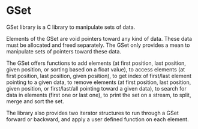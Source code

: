 # GSet
GSet library is a C library to manipulate sets of data.

Elements of the GSet are void pointers toward any kind of data. These data must be allocated and freed separately. The GSet only provides a mean to manipulate sets of pointers toward these data.

The GSet offers functions to add elements (at first position, last position, given position, or sorting based on a float value), to access elements (at first position, last position, given position), to get index of first/last element pointing to a given data, to remove elements (at first position, last position, given position, or first/last/all pointing toward a given data), to search for data in elements (first one or last one), to print the set on a stream, to split, merge and sort the set.

The library also provides two iterator structures to run through a GSet forward or backward, and apply a user defined function on each element.
